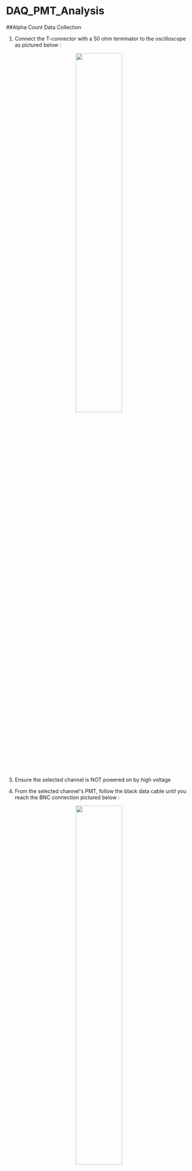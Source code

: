 # DAQ_PMT_Analysis

##Alpha Count Data Collection
1. Connect the T-connector with a 50 ohm terminator to the oscilloscope as pictured below :
<p align="center">
  <img src="https://github.com/user-attachments/assets/f1867551-91c1-43d9-b4c4-5c79136496e1" width=50% height=50%>
</p>

3. Ensure the selected channel is NOT powered on by high voltage
  
5. From the selected channel's PMT, follow the black data cable until you reach the BNC connection pictured below :
<p align="center">
  <img src="https://github.com/user-attachments/assets/eb8a35db-92ab-464e-a233-9e71bbf96f5d" width=50% height=50%>
</p>

6. Disconnect the BNC connector from the DAQ data input and connect it to the T-connector attached to the oscilloscope.
  
8. Turn the oscilloscope on with the power button situated to the bottom left of its interface.
  
10. Place Lucas Cell F into the selected channel
  
12. Using the DAQ, activate the high voltage for the selected channel
  
14. Using the "Scale" knob on the "Horizontal" Panel, adjust until the time scale is 2 microseconds
  
16. Using the your channel's "Scale" knob on the "Vertical" Panel, adjust until the voltage scale is 5 volts
  
18. Using the "Trigger" Menu button ensure that the following settings have been set :
<p align="center">
  <img src="https://github.com/user-attachments/assets/15bdc207-f73f-4d48-a317-674cd8251914" width=50% height=50%>
</p>

19. Using the "Menu" Button on the Save/Recall Panel, choose the "Save Waveform" option and ensure that the following settings have been set :
<p align="center">
  <img src="https://github.com/user-attachments/assets/d6b58d1f-70e6-4199-bd3f-872136bb8692" width=50% height=50%>
</p>




##Dark Count Data Collection

